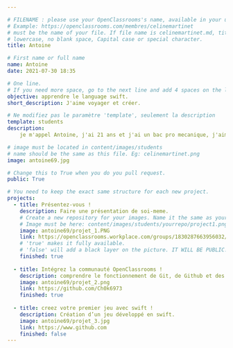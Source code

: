 ```yaml
---

# FILENAME : please use your OpenClassrooms's name, available in your url.
# Example: https://openclassrooms.com/membres/celinemartinet
# must be the name of your file. If file name is celinemartinet.md, title is celinemartinet.
# lowercase, no blank space, Capital case or special character.
title: Antoine

# First name or full name
name: Antoine
date: 2021-07-30 18:35

# One line.
# If you need more space, go to the next line and add 4 spaces on the left, as in 'description'.
objective: apprendre le language swift.
short_description: J'aime voyager et créer.

# Ne modifiez pas le paramètre 'template', seulement la description
template: students
description:
    je m'appel Antoine, j'ai 21 ans et j'ai un bac pro mecanique, j'aime voyager et créer toute sortes de choses.

# image must be located in content/images/students
# name should be the same as this file. Eg: celinemartinet.png
image: antoine69.jpg

# Change this to True when you do you pull request.
public: True

# You need to keep the exact same structure for each new project.
projects:
  - title: Présentez-vous !
    description: Faire une présentation de soi-meme.
    # Create a new repository for your images. Name it the same as your nickname and profile picture.
    # Image must be here: content/images/students/yourrepo/project1.png
    image: antoine69/projet_1.PNG
    link: https://openclassrooms.workplace.com/groups/1830287663956032/permalink/2937061976611923/
    # 'true' makes it fully available.
    # 'false' will add a black layer on the picture. IT WILL BE PUBLIC!
    finished: true
    
  - title: Intégrez la communauté OpenClassrooms !
    description: comprendre le fonctionnement de Git, de Github et des pull requests. 
    image: antoine69/projet_2.png
    link: https://github.com/Ch0k6973
    finished: true
    
  - title: creez votre premier jeu avec swift !
    description: Création d’un jeu développé en swift.
    image: antoine69/projet_3.jpg
    link: https://www.github.com
    finished: false
---
```

